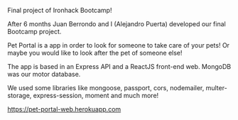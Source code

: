 Final project of Ironhack Bootcamp!

After 6 months Juan Berrondo and I (Alejandro Puerta) developed our final Bootcamp project.

Pet Portal is a app in order to look for someone to take care of your pets! Or maybe you would like to look after the pet of someone else!

The app is based in an Express API and a ReactJS front-end web. MongoDB was our motor database.

We used some libraries like mongoose, passport, cors, nodemailer, multer-storage, express-session, moment and much more!

https://pet-portal-web.herokuapp.com